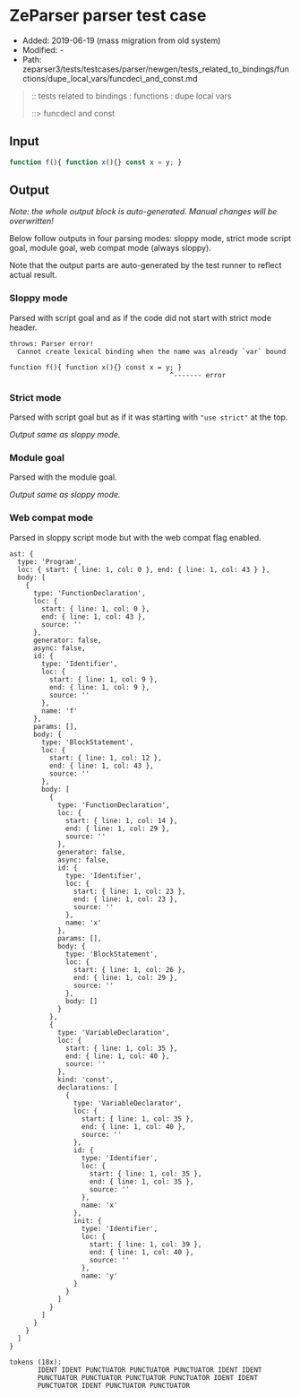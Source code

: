 # ZeParser parser test case

- Added: 2019-06-19 (mass migration from old system)
- Modified: -
- Path: zeparser3/tests/testcases/parser/newgen/tests_related_to_bindings/functions/dupe_local_vars/funcdecl_and_const.md

> :: tests related to bindings : functions : dupe local vars
>
> ::> funcdecl and const

## Input

`````js
function f(){ function x(){} const x = y; }
`````

## Output

_Note: the whole output block is auto-generated. Manual changes will be overwritten!_

Below follow outputs in four parsing modes: sloppy mode, strict mode script goal, module goal, web compat mode (always sloppy).

Note that the output parts are auto-generated by the test runner to reflect actual result.

### Sloppy mode

Parsed with script goal and as if the code did not start with strict mode header.

`````
throws: Parser error!
  Cannot create lexical binding when the name was already `var` bound

function f(){ function x(){} const x = y; }
                                        ^------- error
`````

### Strict mode

Parsed with script goal but as if it was starting with `"use strict"` at the top.

_Output same as sloppy mode._

### Module goal

Parsed with the module goal.

_Output same as sloppy mode._

### Web compat mode

Parsed in sloppy script mode but with the web compat flag enabled.

`````
ast: {
  type: 'Program',
  loc: { start: { line: 1, col: 0 }, end: { line: 1, col: 43 } },
  body: [
    {
      type: 'FunctionDeclaration',
      loc: {
        start: { line: 1, col: 0 },
        end: { line: 1, col: 43 },
        source: ''
      },
      generator: false,
      async: false,
      id: {
        type: 'Identifier',
        loc: {
          start: { line: 1, col: 9 },
          end: { line: 1, col: 9 },
          source: ''
        },
        name: 'f'
      },
      params: [],
      body: {
        type: 'BlockStatement',
        loc: {
          start: { line: 1, col: 12 },
          end: { line: 1, col: 43 },
          source: ''
        },
        body: [
          {
            type: 'FunctionDeclaration',
            loc: {
              start: { line: 1, col: 14 },
              end: { line: 1, col: 29 },
              source: ''
            },
            generator: false,
            async: false,
            id: {
              type: 'Identifier',
              loc: {
                start: { line: 1, col: 23 },
                end: { line: 1, col: 23 },
                source: ''
              },
              name: 'x'
            },
            params: [],
            body: {
              type: 'BlockStatement',
              loc: {
                start: { line: 1, col: 26 },
                end: { line: 1, col: 29 },
                source: ''
              },
              body: []
            }
          },
          {
            type: 'VariableDeclaration',
            loc: {
              start: { line: 1, col: 35 },
              end: { line: 1, col: 40 },
              source: ''
            },
            kind: 'const',
            declarations: [
              {
                type: 'VariableDeclarator',
                loc: {
                  start: { line: 1, col: 35 },
                  end: { line: 1, col: 40 },
                  source: ''
                },
                id: {
                  type: 'Identifier',
                  loc: {
                    start: { line: 1, col: 35 },
                    end: { line: 1, col: 35 },
                    source: ''
                  },
                  name: 'x'
                },
                init: {
                  type: 'Identifier',
                  loc: {
                    start: { line: 1, col: 39 },
                    end: { line: 1, col: 40 },
                    source: ''
                  },
                  name: 'y'
                }
              }
            ]
          }
        ]
      }
    }
  ]
}

tokens (18x):
       IDENT IDENT PUNCTUATOR PUNCTUATOR PUNCTUATOR IDENT IDENT
       PUNCTUATOR PUNCTUATOR PUNCTUATOR PUNCTUATOR IDENT IDENT
       PUNCTUATOR IDENT PUNCTUATOR PUNCTUATOR
`````

